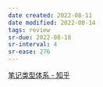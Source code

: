 ```yaml
---
date created: 2022-08-11
date modified: 2022-08-14
tags: review
sr-due: 2022-08-18
sr-interval: 4
sr-ease: 276
---
```


[笔记类型体系 - 知乎](https://zhuanlan.zhihu.com/p/542384570)
